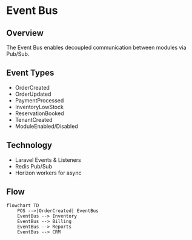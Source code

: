 # Event Bus

## Overview
The Event Bus enables decoupled communication between modules via Pub/Sub.

## Event Types
- OrderCreated
- OrderUpdated
- PaymentProcessed
- InventoryLowStock
- ReservationBooked
- TenantCreated
- ModuleEnabled/Disabled

## Technology
- Laravel Events & Listeners
- Redis Pub/Sub
- Horizon workers for async

## Flow
```mermaid
flowchart TD
    POS -->|OrderCreated| EventBus
    EventBus --> Inventory
    EventBus --> Billing
    EventBus --> Reports
    EventBus --> CRM
```
